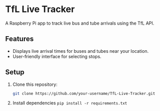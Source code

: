 # TfL Live Tracker
A Raspberry Pi app to track live bus and tube arrivals using the TfL API.

## Features
- Displays live arrival times for buses and tubes near your location.
- User-friendly interface for selecting stops.

## Setup
1. Clone this repository:
   ```bash
   git clone https://github.com/your-username/TfL-Live-Tracker.git
   ```
2. Install dependencies
   `pip install -r requirements.txt`
